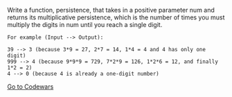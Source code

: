 Write a function, persistence, that takes in a positive parameter num and returns its multiplicative persistence, which is the number of times you must multiply the digits in num until you reach a single digit.

```
For example (Input --> Output):

39 --> 3 (because 3*9 = 27, 2*7 = 14, 1*4 = 4 and 4 has only one digit)
999 --> 4 (because 9*9*9 = 729, 7*2*9 = 126, 1*2*6 = 12, and finally 1*2 = 2)
4 --> 0 (because 4 is already a one-digit number)
```

[Go to Codewars](https://www.codewars.com/kata/55bf01e5a717a0d57e0000ec/typescript)
